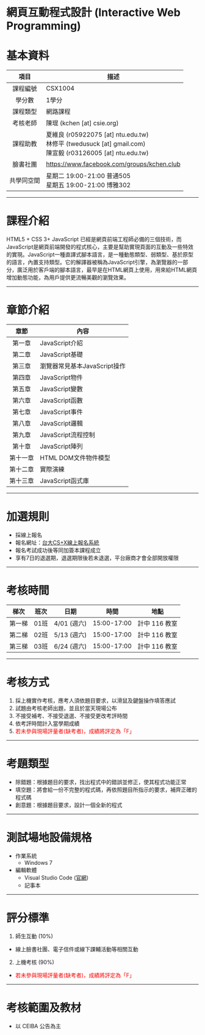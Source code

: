 # 網頁互動程式設計 (Interactive Web Programming)


# 基本資料
項目    | 描述 
:------:| --- 
課程編號 | CSX1004 
學分數   | 1學分 
課程類型 | 網路課程 
考核老師 | 陳琨 (kchen [at] csie.org)
課程助教 | 夏維良 (r05922075 [at] ntu.edu.tw) <br> 林修平 (twedusuck [at] gmail.com) <br> 陳宣毅 (r03126005 [at] ntu.edu.tw)
臉書社團 | https://www.facebook.com/groups/kchen.club
共學同空間 | 星期二 19:00-21:00 普通505<br>星期五 19:00-21:00 博雅302


---

# 課程介紹

HTML5 + CSS 3+ JavaScript 已經是網頁前端工程師必備的三個技術，而JavaScript是網頁前端開發的程式核心，主要是幫助實現頁面的互動及一些特效的實現。JavaScript一種直譯式腳本語言，是一種動態類型、弱類型、基於原型的語言，內置支持類型。它的解譯器被稱為JavaScript引擎，為瀏覽器的一部分，廣泛用於客戶端的腳本語言，最早是在HTML網頁上使用，用來給HTML網頁增加動態功能，為用戶提供更流暢美觀的瀏覽效果。

---

# 章節介紹

章節 | 內容
:---:| -----
第一章 | JavaScript介紹 
第二章 | JavaScript基礎
第三章 | 瀏覽器常見基本JavaScript操作 
第四章 | JavaScript物件
第五章 | JavaScript變數
第六章 | JavaScript函數
第七章 | JavaScript事件
第八章 | JavaScript邏輯
第九章 | JavaScript流程控制
第十章 | JavaScript陣列
第十一章 | HTML DOM文件物件模型
第十二章 | 實際演練
第十三章 | JavaScript函式庫

---

# 加選規則

* 採線上報名
* 報名網址：[台大CS+X線上報名系統](https://csx.aca.ntu.edu.tw/course)
* 報名考試成功後等同加簽本課程成立
* 享有7日的退選期，退選期限後若未退選，平台廠商才會全部開放權限

---

# 考核時間

梯次 | 班次 | 日期 | 時間 | 地點
:--:|:----:|:----:|:----:|:---:
第一梯 | 01班 | 4/01 (週六) | 15:00-17:00 |計中 116 教室
第二梯 | 02班 | 5/13 (週六) | 15:00-17:00 |計中 116 教室
第三梯 | 03班 | 6/24 (週六) | 15:00-17:00 |計中 116 教室


---

# 考核方式

1. 採上機實作考核，應考人須依題目要求，以滑鼠及鍵盤操作填答應試
2. 試題由考核老師出題，並且於當天現場公布
3. 不接受補考、不接受退選、不接受更改考評時間
4. 依考評時間計入當學期成績
5. <font color="red">若未參與現場評量者(缺考者)，成績將評定為「F」</font>

---

# 考題類型

* 除錯題：根據題目的要求，找出程式中的錯誤並修正，使其程式功能正常
* 填空題：將會給一份不完整的程式碼，再依照題目所指示的要求，補齊正確的程式碼
* 創意題：根據題目要求，設計一個全新的程式

---

# 測試場地設備規格

* 作業系統
  * Windows 7
* 編輯軟體
  * Visual Studio Code ([官網](https://code.visualstudio.com/))
  * 記事本

---

# 評分標準

1. 師生互動 (10%)
  * 線上臉書社團、電子信件或線下課輔活動等相關互動
2. 上機考核 (90%)
  * <font color="red">若未參與現場評量者(缺考者)，成績將評定為「F」</font>

---

# 考核範圍及教材

* 以 CEIBA 公告為主 



    

